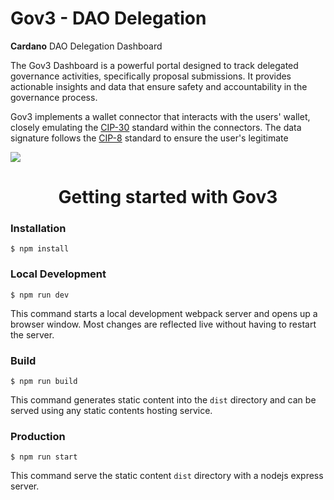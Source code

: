 # Gov3 - DAO Delegation 

**Cardano** DAO Delegation Dashboard

The Gov3 Dashboard is a powerful portal designed to track delegated governance activities, specifically proposal submissions. It provides actionable insights and data that ensure safety and accountability in the governance process.

Gov3 implements a wallet connector that interacts with the users' wallet, closely emulating the [CIP-30](https://github.com/cardano-foundation/CIPs/tree/master/CIP-0030) standard within the connectors. The data signature follows the [CIP-8](https://github.com/cardano-foundation/CIPs/tree/master/CIP-0008) standard to ensure the user's legitimate

![](https://i.imgur.com/6MD5XHP.jpg)


<h1 align="center">Getting started with Gov3</h1>

### Installation

```
$ npm install
```

### Local Development

```
$ npm run dev
```

This command starts a local development webpack server and opens up a browser window. Most changes are reflected live without having to restart the server.

### Build

```
$ npm run build
```

This command generates static content into the `dist` directory and can be served using any static contents hosting service.

### Production

```
$ npm run start
```

This command serve the static content `dist` directory with a nodejs express server.

